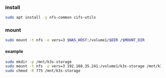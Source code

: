 ### install
```bash
sudo apt install -y nfs-common cifs-utils
```

### mount
```bash
sudo mount -t nfs -o vers=3 $NAS_HOST:/volume1/$DIR /$MOUNT_DIR
```
#### example
```bash
sudo mkdir -p /mnt/k3s-storage
sudo mount -t nfs -o vers=3 192.168.35.241:/volume1/k3s-storage /mnt/k3s-storage
sudo chmod -R 775 /mnt/k3s-storage
```
